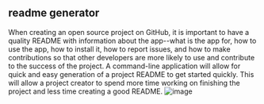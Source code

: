 ## readme generator
When creating an open source project on GitHub, it is important to have a quality README with information about the app--what is the app for, how to use the app, how to install it, how to report issues, and how to make contributions so that other developers are more likely to use and contribute to the success of the project. A command-line application will allow for quick and easy generation of a project README to get started quickly. This will allow a project creator to spend more time working on finishing the project and less time creating a good README.
![image](https://user-images.githubusercontent.com/74886597/108610091-e80c1680-73a0-11eb-9baf-87495c2a0bce.png)
